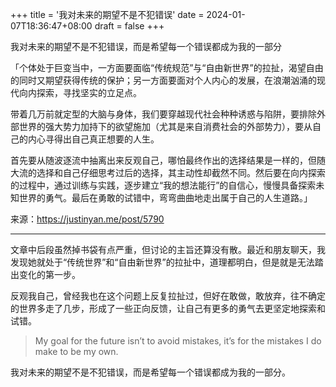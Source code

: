 +++
title = '我对未来的期望不是不犯错误'
date = 2024-01-07T18:36:47+08:00
draft = false
+++

我对未来的期望不是不犯错误，而是希望每一个错误都成为我的一部分

「个体处于巨变当中，一方面要面临“传统规范”与“自由新世界”的拉扯，渴望自由的同时又期望获得传统的保护；另一方面要面对个人内心的发展，在浪潮汹涌的现代向内探索，寻找坚实的立足点。

带着几万前就定型的大脑与身体，我们要穿越现代社会种种诱惑与陷阱，要排除外部世界的强大势力加持下的欲望施加（尤其是来自消费社会的外部势力），要从自己的内心寻得出自己真正想要的人生。

首先要从随波逐流中抽离出来反观自己，哪怕最终作出的选择结果是一样的，但随大流的选择和自己仔细思考过后的选择，其主动性却截然不同。然后要在向内探索的过程中，通过训练与实践，逐步建立“我的想法能行”的自信心，慢慢具备探索未知世界的勇气。最后在勇敢的试错中，弯弯曲曲地走出属于自己的人生道路。」

来源：https://justinyan.me/post/5790

---

文章中后段虽然掉书袋有点严重，但讨论的主旨还算没有散。最近和朋友聊天，我发现她就处于“传统世界”和“自由新世界”的拉扯中，道理都明白，但是就是无法踏出变化的第一步。

反观我自己，曾经我也在这个问题上反复拉扯过，但好在敢做，敢放弃，往不确定的世界多走了几步，形成了一些正向反馈，让自己有更多的勇气去更坚定地探索和试错。

> My goal for the future isn’t to avoid mistakes, it’s for the mistakes I do make to be my own.

我对未来的期望不是不犯错误，而是希望每一个错误都成为我的一部分。

